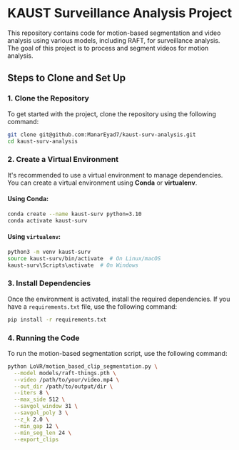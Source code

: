 # KAUST Surveillance Analysis Project

This repository contains code for motion-based segmentation and video analysis using various models, including RAFT, for surveillance analysis. The goal of this project is to process and segment videos for motion analysis.

## Steps to Clone and Set Up

### 1. Clone the Repository

To get started with the project, clone the repository using the following command:

```bash
git clone git@github.com:ManarEyad7/kaust-surv-analysis.git
cd kaust-surv-analysis
```

### 2. Create a Virtual Environment

It's recommended to use a virtual environment to manage dependencies. You can create a virtual environment using **Conda** or **virtualenv**.

#### Using Conda:

```bash
conda create --name kaust-surv python=3.10
conda activate kaust-surv
```

#### Using `virtualenv`:

```bash
python3 -m venv kaust-surv
source kaust-surv/bin/activate  # On Linux/macOS
kaust-surv\Scripts\activate  # On Windows
```

### 3. Install Dependencies

Once the environment is activated, install the required dependencies. If you have a `requirements.txt` file, use the following command:

```bash
pip install -r requirements.txt
```

### 4. Running the Code

To run the motion-based segmentation script, use the following command:

```bash
python LoVR/motion_based_clip_segmentation.py \
  --model models/raft-things.pth \
  --video /path/to/your/video.mp4 \
  --out_dir /path/to/output/dir \
  --iters 8 \
  --max_side 512 \
  --savgol_window 31 \
  --savgol_poly 3 \
  --z_k 2.0 \
  --min_gap 12 \
  --min_seg_len 24 \
  --export_clips
```
